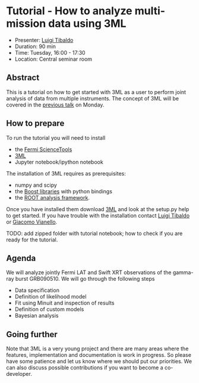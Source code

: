 # Tutorial - How to analyze multi-mission data using 3ML

* Presenter: [Luigi Tibaldo](https://github.com/tibaldo)
* Duration: 90 min
* Time: Tuesday, 16:00 - 17:30
* Location: Central seminar room

## Abstract

This is a tutorial on how to get started with 3ML as a user to perform
joint analysis of data from multiple instruments.
The concept of 3ML will be covered in the
[previous talk](https://github.com/gammapy/PyGamma15/tree/gh-pages/talks/threeml/README.md)
on Monday.

## How to prepare

To run the tutorial you will need to install
* the [Fermi ScienceTools](http://fermi.gsfc.nasa.gov/ssc/data/analysis/)
* [3ML](https://github.com/giacomov/3ML)
* Jupyter notebook/ipython notebook

The installation of 3ML requires as prerequisites:
* numpy and scipy
* the [Boost libraries](http://www.boost.org/) with python bindings
* the [ROOT analysis framework](https://root.cern.ch/).

Once you have installed them download
[3ML](https://github.com/giacomov/3ML) and look at the setup.py help
to get started. If you have trouble with the installation contact
[Luigi Tibaldo](https://github.com/tibaldo) or
[Giacomo Vianello](https://github.com/giacomov).

TODO: add zipped folder with tutorial notebook; how to check if you
are ready for the tutorial.

## Agenda

We will analyze jointly Fermi LAT and Swift XRT observations of the
gamma-ray burst GRB090510. We will go through the following steps
* Data specification
* Definition of likelihood model
* Fit using Minuit and inspection of results
* Definition of custom models
* Bayesian analysis

## Going further

Note that 3ML is a very young project and there are many areas
where the features, implementation and documentation is work in progress.
So please have some patience and let us know where we should put our
priorities. We can also discuss possible contributions if you want to
become a co-developer.
